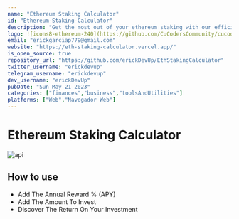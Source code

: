 ```yaml
---
name: "Ethereum Staking Calculator"
id: "Ethereum-Staking-Calculator"
description: "Get the most out of your ethereum staking with our efficient and distraction-free calculator. Calculate your rewards hassle-free with our easy-to-use tool."
logo: ![icons8-ethereum-240](https://github.com/CuCodersCommunity/cucoderscommunity.github.io/assets/104710949/2cbfd501-c6bd-44de-8542-253768caf9fc)
email: "erickgarciap779@gmail.com"
website: "https://eth-staking-calculator.vercel.app/"
is_open_source: true
repository_url: "https://github.com/erickDevUp/EthStakingCalculator"
twitter_username: "erickdevup"
telegram_username: "erickdevup"
dev_username: "erickDevUp"
pubDate: "Sun May 21 2023"
categories: ["finances","business","toolsAndUtilities"]
platforms: ["Web","Navegador Web"]
---
```


# Ethereum Staking Calculator

![api](https://github.com/CuCodersCommunity/cucoderscommunity.github.io/assets/104710949/07adcb24-ebb1-4fd4-a1bc-86e4079e7274)

## How to use

- Add The Annual Reward % (APY)
- Add The Amount To Invest
- Discover The Return On Your Investment
